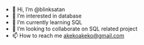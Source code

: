 - 👋 Hi, I’m @blinksatan
- 👀 I’m interested in database
- 🌱 I’m currently learning SQL
- 💞️ I’m looking to collaborate on SQL related project
- 📫 How to reach me akekoakeko@gmail.com

<!---
blinksatan/blinksatan is a ✨ special ✨ repository because its `README.md` (this file) appears on your GitHub profile.
You can click the Preview link to take a look at your changes.
--->

